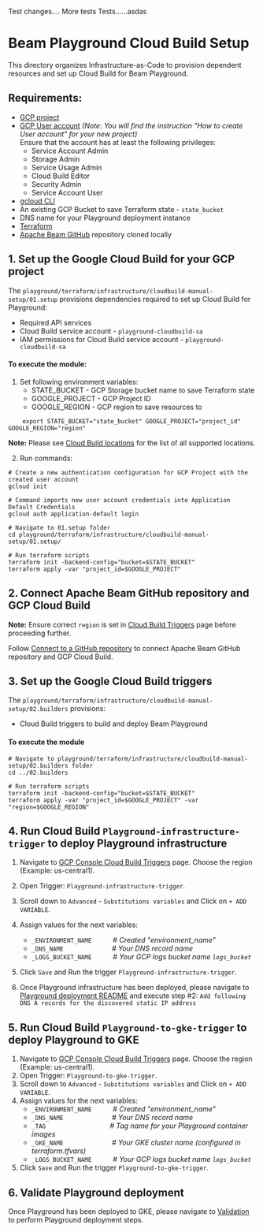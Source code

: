 <!---
    Licensed to the Apache Software Foundation (ASF) under one
    or more contributor license agreements.  See the NOTICE file
    distributed with this work for additional information
    regarding copyright ownership.  The ASF licenses this file
    to you under the Apache License, Version 2.0 (the
    "License"); you may not use this file except in compliance
    with the License.  You may obtain a copy of the License at
      http://www.apache.org/licenses/LICENSE-2.0
    Unless required by applicable law or agreed to in writing,
    software distributed under the License is distributed on an
    "AS IS" BASIS, WITHOUT WARRANTIES OR CONDITIONS OF ANY
    KIND, either express or implied.  See the License for the
    specific language governing permissions and limitations
    under the License.
-->
Test changes....
More tests
Tests......asdas
# Beam Playground Cloud Build Setup

This directory organizes Infrastructure-as-Code to provision dependent resources and set up Cloud Build for Beam Playground.

## Requirements:

- [GCP project](https://cloud.google.com/resource-manager/docs/creating-managing-projects)
- [GCP User account](https://cloud.google.com/appengine/docs/standard/access-control?tab=python) _(Note: You will find the instruction "How to create User account" for your new project)_<br>
  Ensure that the account has at least the following privileges:
    - Service Account Admin
    - Storage Admin
    - Service Usage Admin
    - Cloud Build Editor
    - Security Admin
    - Service Account User
- [gcloud CLI](https://cloud.google.com/sdk/docs/install-sdk)
- An existing GCP Bucket to save Terraform state - `state_bucket`
- DNS name for your Playground deployment instance
- [Terraform](https://www.terraform.io/)
- [Apache Beam GitHub](https://github.com/apache/beam) repository cloned locally

## 1. Set up the Google Cloud Build for your GCP project

The `playground/terraform/infrastructure/cloudbuild-manual-setup/01.setup` provisions dependencies required to set up Cloud Build for Playground:
- Required API services
- Cloud Build service account - `playground-cloudbuild-sa`
- IAM permissions for Cloud Build service account - `playground-cloudbuild-sa`

#### To execute the module:

1. Set following environment variables:
   - STATE_BUCKET - GCP Storage bucket name to save Terraform state
   - GOOGLE_PROJECT - GCP Project ID
   - GOOGLE_REGION - GCP region to save resources to

```console
    export STATE_BUCKET="state_bucket" GOOGLE_PROJECT="project_id" GOOGLE_REGION="region"
```
**Note:**  Please see [Cloud Build locations](https://cloud.google.com/build/docs/locations)     for the list of all supported locations.

2. Run commands:


```console
# Create a new authentication configuration for GCP Project with the created user account
gcloud init

# Command imports new user account credentials into Application Default Credentials
gcloud auth application-default login

# Navigate to 01.setup folder
cd playground/terraform/infrastructure/cloudbuild-manual-setup/01.setup/

# Run terraform scripts
terraform init -backend-config="bucket=$STATE_BUCKET"
terraform apply -var "project_id=$GOOGLE_PROJECT"
```

## 2. Connect Apache Beam GitHub repository and GCP Cloud Build

**Note:** Ensure correct `region` is set in [Cloud Build Triggers](https://console.cloud.google.com/cloud-build/triggers) page before proceeding further.

Follow [Connect to a GitHub repository](https://cloud.google.com/build/docs/automating-builds/github/connect-repo-github) to connect Apache Beam GitHub repository and GCP Cloud Build.

## 3. Set up the Google Cloud Build triggers

The `playground/terraform/infrastructure/cloudbuild-manual-setup/02.builders` provisions:
- Cloud Build triggers to build and deploy Beam Playground

#### To execute the module


```
# Navigate to playground/terraform/infrastructure/cloudbuild-manual-setup/02.builders folder
cd ../02.builders

# Run terraform scripts
terraform init -backend-config="bucket=$STATE_BUCKET"
terraform apply -var "project_id=$GOOGLE_PROJECT" -var "region=$GOOGLE_REGION"
```

## 4. Run Cloud Build `Playground-infrastructure-trigger` to deploy Playground infrastructure

1. Navigate to [GCP Console Cloud Build Triggers](https://console.cloud.google.com/cloud-build/triggers) page. Choose the region (Example: us-central1).
2. Open Trigger: `Playground-infrastructure-trigger`.
3. Scroll down to `Advanced` - `Substitutions variables` and Click on `+ ADD VARIABLE`.
4. Assign values for the next variables:
    - `_ENVIRONMENT_NAME` &nbsp; &nbsp; &nbsp; &nbsp; &nbsp; # *Created "environment_name"*
    - `_DNS_NAME`  &nbsp; &nbsp; &nbsp; &nbsp; &nbsp; &nbsp; &nbsp; &nbsp; &nbsp; &nbsp; &nbsp; &nbsp; *# Your DNS record name*
    - `_LOGS_BUCKET_NAME` &nbsp; &nbsp; &nbsp; &nbsp; &nbsp; *# Your GCP logs bucket name `logs_bucket`*
5. Click `Save` and Run the trigger `Playground-infrastructure-trigger`.

6. Once Playground infrastructure has been deployed, please navigate to
   [Playground deployment README](https://github.com/apache/beam/tree/master/playground/terraform#deploy-playground-infrastructure) and execute step #2:
   `Add following DNS A records for the discovered static IP address`

## 5. Run Cloud Build `Playground-to-gke-trigger` to deploy Playground to GKE

1. Navigate to [GCP Console Cloud Build Triggers](https://console.cloud.google.com/cloud-build/triggers) page. Choose the region (Example: us-central1).
2. Open Trigger: `Playground-to-gke-trigger`.
3. Scroll down to `Advanced` - `Substitutions variables` and Click on `+ ADD VARIABLE`.
4. Assign values for the next variables:
    - `_ENVIRONMENT_NAME` &nbsp; &nbsp; &nbsp; &nbsp; &nbsp;  # *Created "environment_name"*
    - `_DNS_NAME` &nbsp; &nbsp; &nbsp; &nbsp; &nbsp; &nbsp; &nbsp; &nbsp; &nbsp; &nbsp;  &nbsp;  &nbsp;  *# Your DNS record name*
    - `_TAG` &nbsp; &nbsp; &nbsp; &nbsp; &nbsp;  &nbsp; &nbsp; &nbsp; &nbsp; &nbsp; &nbsp; &nbsp; &nbsp; &nbsp; &nbsp; &nbsp; *# Tag name for your Playground container images*
    - `_GKE_NAME` &nbsp; &nbsp; &nbsp; &nbsp; &nbsp; &nbsp; &nbsp; &nbsp; &nbsp; &nbsp; &nbsp; &nbsp; *# Your GKE cluster name (configured in terraform.tfvars)*
    - `_LOGS_BUCKET_NAME` &nbsp; &nbsp; &nbsp; &nbsp; &nbsp; *# Your GCP logs bucket name `logs_bucket`*
5. Click `Save` and Run the trigger `Playground-to-gke-trigger`.

## 6. Validate Playground deployment

Once Playground has been deployed to GKE, please navigate to [Validation](https://github.com/apache/beam/tree/master/playground/terraform#validate-deployed-playground) to perform Playground deployment steps.